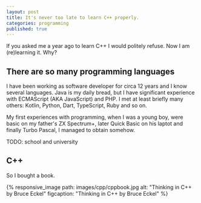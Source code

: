 ```yaml
---
layout: post
title: It's never too late to learn C++ properly.
categories: programming
published: true
---
```


If you asked me a year ago to learn C++ I would politely refuse. Now I am (re)learning it. Why?

## There are so many programming languages

I have been working as software developer for circa 12 years and I know several languages. Java is my daily bread, but I have significant experience with ECMAScript (AKA JavaScript) and PHP. I met at least briefly many others: Kotlin, Python, Dart, TypeScript, Ruby and so on.  

My first experiences with programming, when I was a young boy, were basic on my father's ZX Spectrum+, later Quick Basic on his laptot and finally Turbo Pascal, I managed to obtain somehow. 

TODO: school and university

## C++


So I bought a book.

{% responsive_image path: images/cpp/cppbook.jpg alt: "Thinking in C++ by Bruce Eckel" figcaption: "Thinking in C++ by Bruce Eckel" %}




